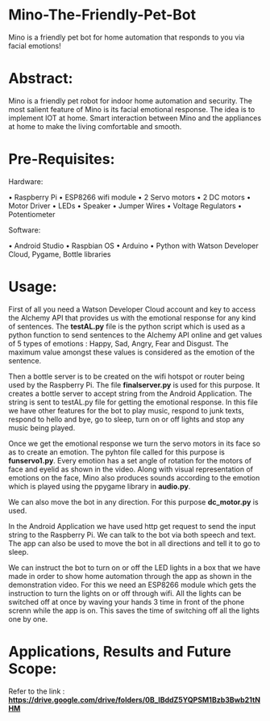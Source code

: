 # Mino-The-Friendly-Pet-Bot

Mino is a friendly pet bot for home automation that responds to you via facial emotions! 

# Abstract:

Mino is a friendly pet robot for indoor home automation and security. The most salient feature of Mino is its facial emotional response. The idea is to implement IOT at home. Smart interaction between Mino and the appliances at home to make the living comfortable and smooth.

# Pre-Requisites:

Hardware:

•	Raspberry Pi
•	ESP8266 wifi module
•	2 Servo motors
•	2 DC motors
•	Motor Driver
•	LEDs
•	Speaker
•	Jumper Wires
•	Voltage Regulators 
•	Potentiometer

Software:

•	Android Studio
•	Raspbian OS
•	Arduino 
•	Python with Watson Developer Cloud, Pygame, Bottle libraries

# Usage:

First of all you need a Watson Developer Cloud account and key to access the Alchemy API that provides us with the emotional response for any kind of sentences. The <b>testAL.py</b> file is the python script which is used as a python function to send sentences to the Alchemy API online and get values of 5 types of emotions : Happy, Sad, Angry, Fear and Disgust. The maximum value amongst these values is considered as the emotion of the sentence.

Then a bottle server is to be created on the wifi hotspot or router being used by the Raspberry Pi. The file <b>finalserver.py</b> is used for this purpose. It creates a bottle server to accept string from the Android Application. The string is sent to testAL.py file for getting the emotional response.
In this file we have other features for the bot to play music, respond to junk texts, respond to hello and bye, go to sleep, turn on or off lights and stop any music being played.

Once we get the emotional response we turn the servo motors in its face so as to create an emotion. The pyhton file called for this purpose is <b>funservo1.py</b>. Every emotion has a set angle of rotation for the motors of face and eyelid as shown in the video. Along with visual representation of emotions on the face, Mino also produces sounds according to the emotion which is played using the ppygame library in <b>audio.py</b>.

We can also move the bot in any direction. For this purpose <b>dc_motor.py</b> is used.

In the Android Application we have used http get request to send the input string to the Raspberry Pi. We can talk to the bot via both speech and text. The app can also be used to move the bot in all directions and tell it to go to sleep. 

We can instruct the bot to turn on or off the LED lights in a box that we have made in order to show home automation through the app as shown in the demonstration video. For this we need an ESP8266 module which gets the instruction to turn the lights on or off through wifi. All the lights can be switched off at once by waving your hands 3 time in front of the phone screnn while the app is on. This saves the time of switching off all the lights one by one.


# Applications, Results and Future Scope:

Refer to the link : <b>https://drive.google.com/drive/folders/0B_IBddZ5YQPSM1Bzb3Bwb21tNHM</b>

